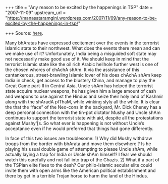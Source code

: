 +++
title = "Any reason to be excited by the happenings in TSP"
date = "2007-11-09"
upstream_url = "https://manasataramgini.wordpress.com/2007/11/09/any-reason-to-be-excited-by-the-happenings-in-tsp/"

+++
Source: [here](https://manasataramgini.wordpress.com/2007/11/09/any-reason-to-be-excited-by-the-happenings-in-tsp/).

Many bhAratas have expressed excitement over the events in the terrorist Islamic state to their northwest. What does the events there mean and can we make use of it? Unfortunately, India being a misguided soft state may not necessarily make good use of it. We should keep in mind that the terrorist Islamic state like the oil rich Arabic hellhole further west is one of the chosen whores of chAchA shAm. It via the assistance of this cantankerous, street-brawling Islamic lover of his does chAchA shAm keep India in check, get access to the blustery China, and manage to play the Great Game part-II in Central Asia. Uncle shAm has helped the terrorist state acquire nuclear weapons, he has given him a large amount of cash and weapons to use against the Hindus and seize their holy land of Kashmir along with the shAradA pIThaM, while winking slyly all the while. It is clear the that the “face” of the Neo-cons in the backyard, Mr. Dick Cheney has a deep personal connection with the tin-pot dictator Mushy and Uncle shAm continues to support the terrorist state with aid, despite all the protestations against Mushy'\[s. So what ever is happening is not without Uncle’s acceptance even if he would preferred that things had gone differently.

In face of this two issues are troublesome: 1) Why did Mushy withdraw troops from the border with bhArata and move them elsewhere ? Is he playing his usual double game of attempting to please Uncle shAm, while actually laying a trap for India or Uncle shAm himself? I fear we should watch this carefully and not fall into trap of the Ghazis. 2) What if a part of the TSPian elite flees to the desh? Our philo-Islamic secular elite could invite them with open arms like the American political establishment and there by get in a terrible Trojan horse to harm the land of the Hindus.

